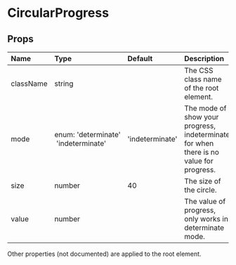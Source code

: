 CircularProgress
================



Props
-----


| Name | Type | Default | Description |
|:-----|:-----|:-----|:-----|
| className | string |  |  The CSS class name of the root element. |
| mode | enum:&nbsp;'determinate'<br>&nbsp;'indeterminate'<br> | 'indeterminate' |  The mode of show your progress, indeterminate for when there is no value for progress. |
| size | number | 40 |  The size of the circle. |
| value | number |  |  The value of progress, only works in determinate mode. |

Other properties (not documented) are applied to the root element.
